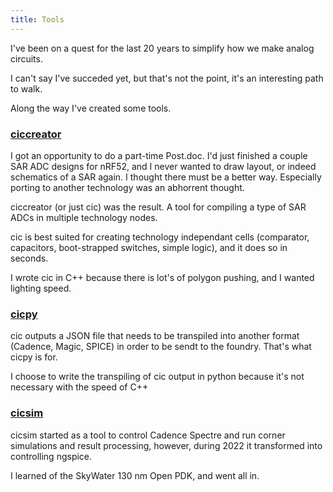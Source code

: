 ```yaml
---
title: Tools
---
```


I've been on a quest for the last 20 years to simplify how we make analog
circuits.

I can't say I've succeded yet, but that's not the point, it's an interesting
path to walk.

Along the way I've created some tools.


### [ciccreator](/ciccreator)
I got an opportunity to do a part-time Post.doc. I'd just finished a couple SAR
ADC designs for nRF52, and I never wanted to draw layout, or indeed schematics
of a SAR again. I thought there must be a better way. Especially porting to
another technology was an abhorrent thought.

ciccreator (or just cic) was the result. A tool for compiling a type of SAR ADCs
in multiple technology nodes. 

cic is best suited for creating technology independant cells (comparator,
capacitors, boot-strapped switches, simple logic), and it does so in seconds.

I wrote cic in C++ because there is lot's of polygon pushing, and I wanted
lighting speed.


### [cicpy](https://github.com/wulffern/cicpy)
cic outputs a JSON file that needs to be transpiled into another format
(Cadence, Magic, SPICE) in order to be sendt to the foundry. That's what
cicpy is for.

I choose to write the transpiling of cic output in python because it's not
necessary with the speed of C++

### [cicsim](https://github.com/wulffern/cicsim)
cicsim started as a tool to control Cadence Spectre and run corner simulations
and result processing, however, during
2022 it transformed into controlling ngspice. 

I learned of the SkyWater 130 nm Open PDK, and went all in.



